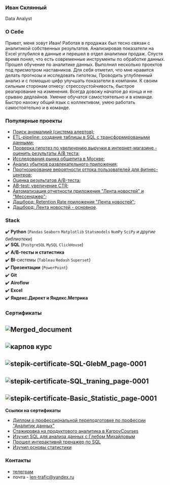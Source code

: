 ### Иван Склянный
Data Analyst


### О Себе
Привет, меня зовут Иван! Работая в продажах был тесно связан с аналитикой собственных результатов. Анализировав показатели на Excel углубился в данные и перешел в отдел аналитики продаж.
Спустя время понял, что есть современные инструменты по обработке данных.
Прошел обучение по аналитике данных. Выполнил несколько проектов под присмотром наставников.
Для себя отметил, что мне нравится делать прогнозы и исследовать гипотезы, Проводить углубленный анализ и с помощью цифр улучшать показатели в компании.
К своим сильным сторонам отнесу: стрессоустойчивость, быстрое реагирование на изменения. Всегда довожу начатое до конца и не срываю дедлайнов. Умение обучатся самостоятельно и в команде.
Быстро нахожу общий язык с коллективом, умею работать самостоятельно и в команде.


### Популярные проекты
* [Поиск аномалиий (система алертов)](https://github.com/ivanskl88/TelegramBot_anomaly_alerts);
* [ETL-pipeline: создание таблицы в SQL с трансформироваными данными](https://github.com/ivanskl88/ETL-pipeline_SQL-add_database_values-);
* [Проверка гипотез по увеличению выручки в интернет-магазине - оценить результаты A/B теста](https://github.com/ivanskl88/AB_online_store);
* [Исследования рынка общепита в Москве](https://github.com/ivanskl88/cafes_in_Moscow);
* [Анализ убытков развлекательного приложения](https://github.com/ivanskl88/mobile_app_loss_analysis);
* [Прогнозирование вероятности оттока пользователей для фитнес-центров](https://github.com/ivanskl88/ML-project_clients_fitness_center);
* [Оценка результатов A/B-теста](https://github.com/ivanskl88/evaluation_of_AB-test_results);
* [АВ-test: увеличение CTR](https://github.com/ivanskl88/AB-test_CTR_task1);
* [Автоматизация отчетности приложения "Лента новостей" и "Мессенджер"](https://github.com/ivanskl88/TelegramBot_report_all_applications);
* [Дашборд: Retention Rate приложения "Лента новостей"](https://github.com/ivanskl88/Dashboard_SuperSet_Retention_Rate_Main_report);
* [Дашборд: Лента новостей - основное](https://github.com/ivanskl88/Dashboard_SuperSet_News_feed_Main-info).

### Stack
:heavy_check_mark: **Python** (`Pandas` `Seaborn` `Matplotlib` `Statsmodels` `NumPy` `SciPy` *и другие библиотеки*) </br>
:heavy_check_mark: **SQL** (`PostgreSQL` `MySQL` `ClickHouse`) </br>
:heavy_check_mark: **А/В-тесты и статистика** </br>
:heavy_check_mark: **BI**-системы (`Tableau` `Redash` `Superset`) </br>
:heavy_check_mark: **Презентации** (`PowerPoint`) </br>
:heavy_check_mark: **Git** </br>
:heavy_check_mark: **Airoflow** </br>
:heavy_check_mark: **Excel** </br>
:heavy_check_mark: **Яндекс.Директ и Яндекс.Метрика** </br>


### Сертификаты
![Merged_document](https://user-images.githubusercontent.com/110673529/231454749-84a33876-aaba-4b7f-8384-be8f3eb8c9d9.jpg)
---
![карпов курс](https://user-images.githubusercontent.com/110673529/231456207-df8a57cc-75d5-489d-b232-3a51fd119dd5.png)
---
![stepik-certificate-SQL-GlebM_page-0001](https://user-images.githubusercontent.com/110673529/231455077-38449d2f-76d3-45c2-9ffc-fed43506c6be.jpg)
---
![stepik-certificate-SQL_traning_page-0001](https://user-images.githubusercontent.com/110673529/231455139-4bed9531-122c-445f-9c1e-e6bef73ea12f.jpg)
---
![stepik-certificate-Basic_Statistic_page-0001](https://user-images.githubusercontent.com/110673529/231455164-d52fb5a1-1455-4a48-9361-6959e4e3a0b5.jpg)
---
**Ссылки на сертификаты**
- [Диплом о профессиональной переподготовке по профессии "Аналитик данных"](https://disk.yandex.ru/i/UGBVGsNG5U3DkQ)
- [Стажировка на продуктового аналитика в KarpovCourses](https://disk.yandex.ru/i/SW2M_z8rVTApeQ)
- [Изучил SQL для анализа данных с Глебом Михайловым](https://disk.yandex.ru/i/WLscsAtng42w3w)
- [Прошел интерактивнй тренажер по SQL](https://disk.yandex.ru/i/51hzXH26JX5wBA)
- [Изучил основы статистики](https://disk.yandex.ru/i/FInDmFeVTiYkBg)

### Контакты
- [телеграм](https://t.me/ivan_skl88)
- почта - <len-trafic@yandex.ru>

